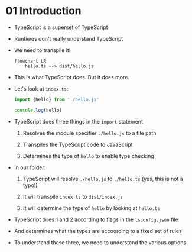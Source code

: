 # 01 Introduction

- TypeScript is a superset of TypeScript

- Runtimes don't really understand TypeScript

- We need to transpile it!

  ```mermaid
  flowchart LR
      hello.ts --> dist/hello.js
  ```

- This is what TypeScript does. But it does more.

- Let's look at `index.ts`:

  ```typescript
  import {hello} from './hello.js'

  console.log(hello)
  ```

- TypeScript does three things in the `import` statement

  1. Resolves the module specifier `./hello.js` to a file path

  1. Transpiles the TypeScript code to JavaScript

  1. Determines the type of `hello` to enable type checking

- In our folder:

  1. TypeScript will resolve `./hello.js` to `./hello.ts`
     (yes, this is not a typo!)

  1. It will transpile `index.ts` to `dist/index.js`

  1. It will determine the type of `hello` by looking at `hello.ts`

- TypeScript does 1 and 2 according to flags in the `tsconfig.json` file

- And determines what the types are accoording to a fixed set of rules

- To understand these three, we need to understand the various options

